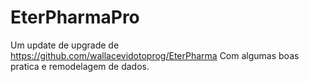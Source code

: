 # EterPharmaPro

Um update de upgrade de https://github.com/wallacevidotoprog/EterPharma
Com algumas boas pratica e remodelagem de dados.
